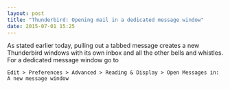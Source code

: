 ```yaml
---
layout: post
title: "Thunderbird: Opening mail in a dedicated message window"
date: 2015-07-01 15:25
---
```


As stated earlier today, pulling out a tabbed message creates a new Thunderbird windows with its own inbox and all the other bells and whistles. For a dedicated message window go to

    Edit > Preferences > Advanced > Reading & Display > Open Messages in: A new message window
